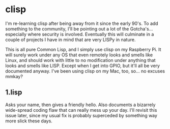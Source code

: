 # clisp
I'm re-learning clisp after being away from it since the early 90's. To add something to the community, I'll be pointing out a lot of the Gotcha's... especially where security is involved. Eventually this will culminate in a couple of projects I have in mind that are very LISPy in nature.

This is all pure Common Lisp, and I simply use clisp on my Raspberry Pi. It will surely work under any OS that even remotely looks and smells like Linux, and should work with little to no modification under anything that looks and smells like LISP. Except when I get into GPIO, but it'll all be very documented anyway. I've been using clisp on my Mac, too, so... no excuses mmkay?

## 1.lisp
Asks your name, then gives a friendly hello. Also documents a bizarrely wide-spread coding flaw that can really mess up your day. I'll revisit this issue later, since my usual fix is probably superceded by something way more slick these days.
